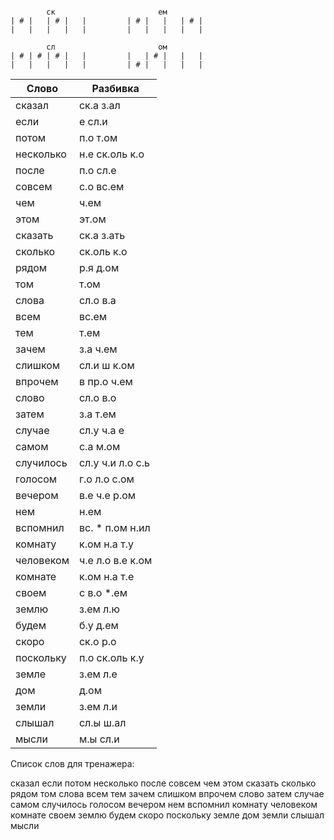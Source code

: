 ```

        ск                       ем
| # |   | # |   |         | # |   |   | # |
|   |   |   |   |         |   |   |   |   |

        сл                       ом
| # | # | # |   |         |   | # |   |   |
|   |   |   |   |         | # |   |   |   |

```

| Слово | Разбивка |
| --- | --- |
| сказал | ск.а з.ал | 
| если | е сл.и | 
| потом | п.о т.ом | 
| несколько | н.е ск.оль к.о | 
| после | п.о сл.е | 
| совсем | с.о вс.ем | 
| чем | ч.ем | 
| этом | эт.ом | 
| сказать | ск.а з.ать | 
| сколько | ск.оль к.о | 
| рядом | р.я д.ом | 
| том | т.ом | 
| слова | сл.о в.а | 
| всем | вс.ем | 
| тем | т.ем | 
| зачем | з.а ч.ем | 
| слишком | сл.и ш к.ом | 
| впрочем | в пр.о ч.ем | 
| слово | сл.о в.о | 
| затем | з.а т.ем | 
| случае | сл.у ч.а е | 
| самом | с.а м.ом | 
| случилось | сл.у ч.и л.о с.ь | 
| голосом | г.о л.о с.ом | 
| вечером | в.е ч.е р.ом | 
| нем | н.ем | 
| вспомнил | вс. \* п.ом н.ил | 
| комнату | к.ом н.а т.у | 
| человеком | ч.е л.о в.е к.ом | 
| комнате | к.ом н.а т.е | 
| своем | с в.о  \*.ем | 
| землю | з.ем л.ю | 
| будем | б.у д.ем | 
| скоро | ск.о р.о | 
| поскольку | п.о ск.оль к.у | 
| земле | з.ем л.е | 
| дом | д.ом | 
| земли | з.ем л.и | 
| слышал | сл.ы ш.ал | 
| мысли | м.ы сл.и | 

Список слов для тренажера:

сказал если потом несколько после совсем чем этом сказать сколько рядом том слова всем тем зачем слишком впрочем слово затем случае самом случилось голосом вечером нем вспомнил комнату человеком комнате своем землю будем скоро поскольку земле дом земли слышал мысли
